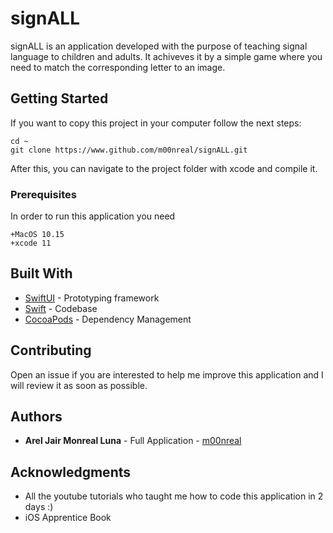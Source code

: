 # signALL

signALL is an application developed with the purpose of teaching signal language to children and adults. It achiveves it by a simple game where you need to match the corresponding letter to an image.

## Getting Started

If you want to copy this project in your computer follow the next steps:
```code
cd ~
git clone https://www.github.com/m00nreal/signALL.git
```
After this, you can navigate to the project folder with xcode and compile it.

### Prerequisites

In order to run this application you need

```
+MacOS 10.15
+xcode 11
```

## Built With

* [SwiftUI](https://developer.apple.com/xcode/swiftui/) - Prototyping framework
* [Swift](https://developer.apple.com/swift/) - Codebase
* [CocoaPods](https://cocoapods.org/) - Dependency Management

## Contributing

Open an issue if you are interested to help me improve this application and I will review it as soon as possible.

## Authors

* **Arel Jair Monreal Luna** - Full Application - [m00nreal](https://github.com/m00nreal)

## Acknowledgments

* All the youtube tutorials who taught me how to code this application in 2 days :)
* iOS Apprentice Book

